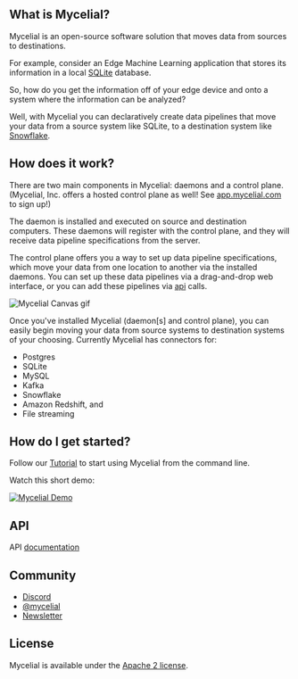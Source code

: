 
## What is Mycelial?

Mycelial is an open-source software solution that moves data from sources to destinations. 

For example, consider an Edge Machine Learning application that stores its
information in a local [SQLite](https://sqlite.org/) database.

So, how do you get the information off of your edge device and onto a system
where the information can be analyzed?

Well, with Mycelial you can declaratively create data pipelines that move your 
data from a source system like SQLite, to a destination system like
[Snowflake](https://www.snowflake.com/).

## How does it work?

There are two main components in Mycelial: daemons and a control plane. (Mycelial, Inc. offers a hosted control plane as well! See [app.mycelial.com](https://app.mycelial.com) to sign up!)

The daemon is installed and executed on source and destination computers. These
daemons will register with the control plane, and they will receive
data pipeline specifications from the server.

The control plane offers you a way to set up data pipeline specifications, which move
your data from one location to another via the installed daemons. You can set up
these data pipelines via a drag-and-drop web interface, or you can add these
pipelines via [api](/docs/API.md) calls.

![Mycelial Canvas gif](https://docs.mycelial.com/img/tutorial.gif)

Once you've installed Mycelial (daemon[s] and control plane), you can easily begin moving
your data from source systems to destination systems of your choosing. Currently
Mycelial has connectors for:

- Postgres
- SQLite
- MySQL
- Kafka
- Snowflake
- Amazon Redshift, and
- File streaming


## How do I get started?

Follow our [Tutorial](/docs/Tutorial.md) to start using Mycelial from the
command line.

Watch this short demo:

[![Mycelial Demo](http://img.youtube.com/vi/4WHOPRPfqgo/0.jpg)](http://www.youtube.com/watch?v=4WHOPRPfqgo "Mycelial Demo")

## API

API [documentation](/docs/API.md)

## Community

- [Discord](https://discord.gg/q7RbA7vBWz)
- [@mycelial](https://twitter.com/mycelial)
- [Newsletter](https://mycelial.com/#newsletter)

## License

Mycelial is available under the [Apache 2 license](LICENSE).
